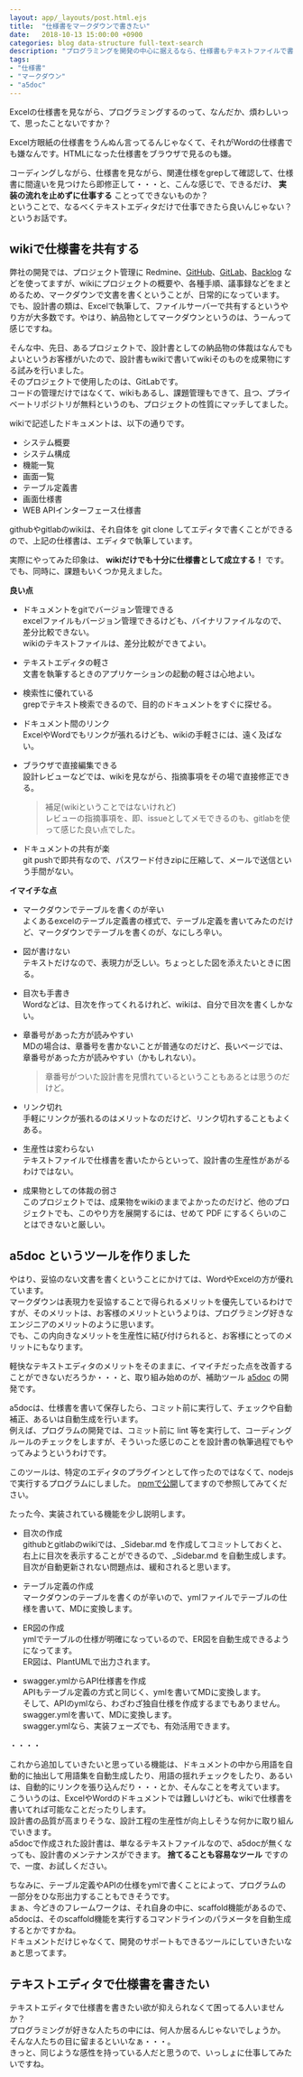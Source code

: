 ```yaml
---
layout: app/_layouts/post.html.ejs
title:  "仕様書をマークダウンで書きたい"
date:   2018-10-13 15:00:00 +0900
categories: blog data-structure full-text-search
description: "プログラミングを開発の中心に据えるなら、仕様書もテキストファイルで書いた方が良い"
tags:
- "仕様書"
- "マークダウン"
- "a5doc"
---
```


Excelの仕様書を見ながら、プログラミングするのって、なんだか、煩わしいって、思ったことないですか？

Excel方眼紙の仕様書をうんぬん言ってるんじゃなくて、それがWordの仕様書でも嫌なんです。HTMLになった仕様書をブラウザで見るのも嫌。

コーディングしながら、仕様書を見ながら、関連仕様をgrepして確認して、仕様書に間違いを見つけたら即修正して・・・と、こんな感じで、できるだけ、 **実装の流れを止めずに仕事する** ことってできないものか？  
ということで、なるべくテキストエディタだけで仕事できたら良いんじゃない？というお話です。

## wikiで仕様書を共有する

弊社の開発では、プロジェクト管理に Redmine、[GitHub](https://github.com/)、[GitLab](https://gitlab.com/)、[Backlog](https://backlog.com) などを使ってますが、wikiにプロジェクトの概要や、各種手順、議事録などをまとめるため、マークダウンで文書を書くということが、日常的になっています。  
でも、設計書の類は、Excelで執筆して、ファイルサーバーで共有するというやり方が大多数です。やはり、納品物としてマークダウンというのは、うーんって感じですね。

そんな中、先日、あるプロジェクトで、設計書としての納品物の体裁はなんでもよいというお客様がいたので、設計書もwikiで書いてwikiそのものを成果物にする試みを行いました。  
そのプロジェクトで使用したのは、GitLabです。  
コードの管理だけではなくて、wikiもあるし、課題管理もできて、且つ、プライベートリポジトリが無料というのも、プロジェクトの性質にマッチしてました。

wikiで記述したドキュメントは、以下の通りです。  
* システム概要
* システム構成
* 機能一覧
* 画面一覧
* テーブル定義書
* 画面仕様書
* WEB APIインターフェース仕様書

githubやgitlabのwikiは、それ自体を git clone してエディタで書くことができるので、上記の仕様書は、エディタで執筆しています。  

実際にやってみた印象は、 **wikiだけでも十分に仕様書として成立する！** です。
でも、同時に、課題もいくつか見えました。  

**良い点**  

* ドキュメントをgitでバージョン管理できる  
    excelファイルもバージョン管理できるけども、バイナリファイルなので、差分比較できない。  
    wikiのテキストファイルは、差分比較ができてよい。

* テキストエディタの軽さ  
    文書を執筆するときのアプリケーションの起動の軽さは心地よい。

* 検索性に優れている  
    grepでテキスト検索できるので、目的のドキュメントをすぐに探せる。

* ドキュメント間のリンク  
    ExcelやWordでもリンクが張れるけども、wikiの手軽さには、遠く及ばない。

* ブラウザで直接編集できる  
    設計レビューなどでは、wikiを見ながら、指摘事項をその場で直接修正できる。  
    > 補足(wikiということではないけれど)  
    > レビューの指摘事項を、即、issueとしてメモできるのも、gitlabを使って感じた良い点でした。

* ドキュメントの共有が楽  
    git pushで即共有なので、パスワード付きzipに圧縮して、メールで送信という手間がない。

**イマイチな点**  

* マークダウンでテーブルを書くのが辛い  
    よくあるexcelのテーブル定義書の様式で、テーブル定義を書いてみたのだけど、マークダウンでテーブルを書くのが、なにしろ辛い。

* 図が書けない  
    テキストだけなので、表現力が乏しい。ちょっとした図を添えたいときに困る。

* 目次も手書き  
    Wordなどは、目次を作ってくれるけれど、wikiは、自分で目次を書くしかない。  

* 章番号があった方が読みやすい  
    MDの場合は、章番号を書かないことが普通なのだけど、長いページでは、章番号があった方が読みやすい（かもしれない）。  
    > 章番号がついた設計書を見慣れているということもあるとは思うのだけど。

* リンク切れ  
    手軽にリンクが張れるのはメリットなのだけど、リンク切れすることもよくある。  

* 生産性は変わらない  
    テキストファイルで仕様書を書いたからといって、設計書の生産性があがるわけではない。

* 成果物としての体裁の弱さ  
    このプロジェクトでは、成果物をwikiのままでよかったのだけど、他のプロジェクトでも、このやり方を展開するには、せめて PDF にするくらいのことはできないと厳しい。  

## a5doc というツールを作りました

やはり、妥協のない文書を書くということにかけては、WordやExcelの方が優れています。  
マークダウンは表現力を妥協することで得られるメリットを優先しているわけですが、そのメリットは、お客様のメリットというよりは、プログラミング好きなエンジニアのメリットのように思います。  
でも、この内向きなメリットを生産性に結び付けられると、お客様にとってのメリットにもなります。

軽快なテキストエディタのメリットをそのままに、イマイチだった点を改善することができないだろうか・・・と、取り組み始めのが、補助ツール [a5doc](https://github.com/a5doc/cli) の開発です。

a5docは、仕様書を書いて保存したら、コミット前に実行して、チェックや自動補正、あるいは自動生成を行います。  
例えば、プログラムの開発では、コミット前に lint 等を実行して、コーディングルールのチェックをしますが、そういった感じのことを設計書の執筆過程でもやってみようというわけです。

このツールは、特定のエディタのプラグインとして作ったのではなくて、nodejs で実行するプログラムにしました。
[npmで公開](https://www.npmjs.com/package/a5doc)してますので参照してみてください。

たった今、実装されている機能を少し説明します。

* 目次の作成  
    githubとgitlabのwikiでは、_Sidebar.md を作成してコミットしておくと、右上に目次を表示することができるので、_Sidebar.md を自動生成します。  
    目次が自動更新されない問題点は、緩和されると思います。

* テーブル定義の作成  
    マークダウンのテーブルを書くのが辛いので、ymlファイルでテーブルの仕様を書いて、MDに変換します。  

* ER図の作成  
    ymlでテーブルの仕様が明確になっているので、ER図を自動生成できるようになってます。  
    ER図は、PlantUMLで出力されます。

* swagger.ymlからAPI仕様書を作成  
    APIもテーブル定義の方式と同じく、ymlを書いてMDに変換します。  
    そして、APIのymlなら、わざわざ独自仕様を作成するまでもありません。swagger.ymlを書いて、MDに変換します。  
    swagger.ymlなら、実装フェーズでも、有効活用できます。

・・・・

これから追加していきたいと思っている機能は、ドキュメントの中から用語を自動的に抽出して用語集を自動生成したり、用語の揺れチェックをしたり、あるいは、自動的にリンクを張り込んだり・・・とか、そんなことを考えています。  
こういうのは、ExcelやWordのドキュメントでは難しいけども、wikiで仕様書を書いてれば可能なことだったりします。  
設計書の品質が高まりそうな、設計工程の生産性が向上しそうな何かに取り組んでいきます。  
a5docで作成された設計書は、単なるテキストファイルなので、a5docが無くなっても、設計書のメンテナンスができます。 **捨てることも容易なツール** ですので、一度、お試しください。

ちなみに、テーブル定義やAPIの仕様をymlで書くことによって、プログラムの一部分をひな形出力することもできそうです。  
まぁ、今どきのフレームワークは、それ自身の中に、scaffold機能があるので、a5docは、そのscaffold機能を実行するコマンドラインのパラメータを自動生成するとかですかね。  
ドキュメントだけじゃなくて、開発のサポートもできるツールにしていきたいなぁと思ってます。

## テキストエディタで仕様書を書きたい

テキストエディタで仕様書を書きたい欲が抑えられなくて困ってる人いませんか？  
プログラミングが好きな人たちの中には、何人か居るんじゃないでしょうか。  
そんな人たちの目に留まるといいなぁ・・・。  
きっと、同じような感性を持っている人だと思うので、いっしょに仕事してみたいですね。
